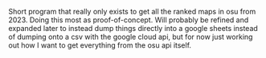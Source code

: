 Short program that really only exists to get all the ranked maps in osu from 2023. Doing this most as proof-of-concept. Will probably be refined and expanded later to instead dump things directly into a google sheets instead of dumping onto a csv with the google cloud api, but for now just working out how I want to get everything from the osu api itself.
